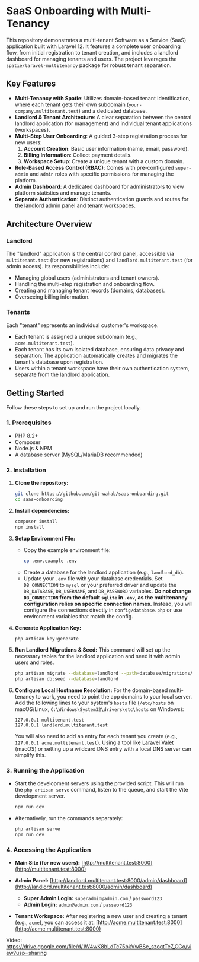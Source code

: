 # SaaS Onboarding with Multi-Tenancy


This repository demonstrates a multi-tenant Software as a Service (SaaS) application built with Laravel 12. It features a complete user onboarding flow, from initial registration to tenant creation, and includes a landlord dashboard for managing tenants and users. The project leverages the `spatie/laravel-multitenancy` package for robust tenant separation.

## Key Features

-   **Multi-Tenancy with Spatie**: Utilizes domain-based tenant identification, where each tenant gets their own subdomain (`your-company.multitenant.test`) and a dedicated database.
-   **Landlord & Tenant Architecture**: A clear separation between the central landlord application (for management) and individual tenant applications (workspaces).
-   **Multi-Step User Onboarding**: A guided 3-step registration process for new users:
    1.  **Account Creation**: Basic user information (name, email, password).
    2.  **Billing Information**: Collect payment details.
    3.  **Workspace Setup**: Create a unique tenant with a custom domain.
-   **Role-Based Access Control (RBAC)**: Comes with pre-configured `super-admin` and `admin` roles with specific permissions for managing the platform.
-   **Admin Dashboard**: A dedicated dashboard for administrators to view platform statistics and manage tenants.
-   **Separate Authentication**: Distinct authentication guards and routes for the landlord admin panel and tenant workspaces.

## Architecture Overview

### Landlord

The "landlord" application is the central control panel, accessible via `multitenant.test` (for new registrations) and `landlord.multitenant.test` (for admin access). Its responsibilities include:
-   Managing global users (administrators and tenant owners).
-   Handling the multi-step registration and onboarding flow.
-   Creating and managing tenant records (domains, databases).
-   Overseeing billing information.

### Tenants

Each "tenant" represents an individual customer's workspace.
-   Each tenant is assigned a unique subdomain (e.g., `acme.multitenant.test`).
-   Each tenant has its own isolated database, ensuring data privacy and separation. The application automatically creates and migrates the tenant's database upon registration.
-   Users within a tenant workspace have their own authentication system, separate from the landlord application.

## Getting Started

Follow these steps to set up and run the project locally.

### 1. Prerequisites

-   PHP 8.2+
-   Composer
-   Node.js & NPM
-   A database server (MySQL/MariaDB recommended)

### 2. Installation

1.  **Clone the repository:**
    ```bash
    git clone https://github.com/git-wahab/saas-onboarding.git
    cd saas-onboarding
    ```

2.  **Install dependencies:**
    ```bash
    composer install
    npm install
    ```

3.  **Setup Environment File:**
    -   Copy the example environment file:
        ```bash
        cp .env.example .env
        ```
    -   Create a database for the landlord application (e.g., `landlord_db`).
    -   Update your `.env` file with your database credentials. Set `DB_CONNECTION` to `mysql` or your preferred driver and update the `DB_DATABASE`, `DB_USERNAME`, and `DB_PASSWORD` variables. **Do not change `DB_CONNECTION` from the default `sqlite` in `.env`, as the multitenancy configuration relies on specific connection names.** Instead, you will configure the connections directly in `config/database.php` or use environment variables that match the config.

4.  **Generate Application Key:**
    ```bash
    php artisan key:generate
    ```

5.  **Run Landlord Migrations & Seed:**
    This command will set up the necessary tables for the landlord application and seed it with admin users and roles.
    ```bash
    php artisan migrate --database=landlord --path=database/migrations/landlord
    php artisan db:seed --database=landlord
    ```

6.  **Configure Local Hostname Resolution:**
    For the domain-based multi-tenancy to work, you need to point the app domains to your local server. Add the following lines to your system's `hosts` file (`/etc/hosts` on macOS/Linux, `C:\Windows\System32\drivers\etc\hosts` on Windows):
    ```
    127.0.0.1 multitenant.test
    127.0.0.1 landlord.multitenant.test
    ```
    You will also need to add an entry for each tenant you create (e.g., `127.0.0.1 acme.multitenant.test`). Using a tool like [Laravel Valet](https://laravel.com/docs/valet) (macOS) or setting up a wildcard DNS entry with a local DNS server can simplify this.

### 3. Running the Application

-   Start the development servers using the provided script. This will run the `php artisan serve` command, listen to the queue, and start the Vite development server.
    ```bash
    npm run dev
    ```
-   Alternatively, run the commands separately:
    ```bash
    php artisan serve
    npm run dev
    ```

### 4. Accessing the Application

-   **Main Site (for new users):** [http://multitenant.test:8000](http://multitenant.test:8000)
-   **Admin Panel:** [http://landlord.multitenant.test:8000/admin/dashboard](http://landlord.multitenant.test:8000/admin/dashboard)

    -   **Super Admin Login:** `superadmin@admin.com` / `password123`
    -   **Admin Login:** `admin@admin.com` / `password123`

-   **Tenant Workspace:** After registering a new user and creating a tenant (e.g., `acme`), you can access it at: [http://acme.multitenant.test:8000](http://acme.multitenant.test:8000)

Video:
https://drive.google.com/file/d/1W4wK8bLdTc75bkVwBSe_szoqtTe7_CCo/view?usp=sharing
